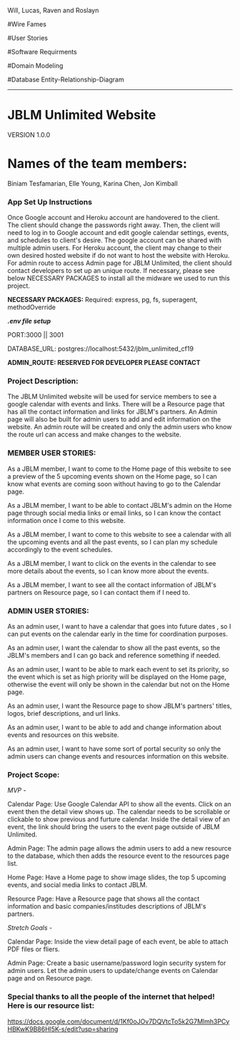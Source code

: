 Will, Lucas, Raven and Roslayn

#Wire Fames


#User Stories

<!-- 
Facebook Feed
  As a user, I want to see the JBLM Facebook feed, so that website visitors can see what’s going on with the organization.
    Feature Tasks:
      Add a call to the FB API to get the page feed and model it to render it on the page.
      Alternatively, embed the facebook page’s feed directly in the HTML.
    Acceptance Tests: 
      When the user visits the home page, they should see the latest posts from the JBLM facebook timeline.
Admin Route
As an administrator, I want a hidden administrator route, so that I can edit the calendar.
    Feature Tasks:
      Create routes with random letters/numbers for the names, so that they are hard to guess.
      These routes direct to a page where the calendar data in the database can be updated.
    Acceptance Tests:
      An admin with knowledge of the admin route name should be able to use that route to visit a page that allows the calendar DB data to be edited.
Redesign home page
As a user, I want to know all the site has to offer at a glance so that I can feel included.
    Feature Tasks:
      Reduce the size of the image carousel
Add a 3-section under the carousel containing Calendar, Events, and Contacts sections.
    Use UW-Tacoma site as a reference.
    Acceptance Tests:
      The home page should display events, contacts, and calendar information in a way that is easy to read and navigate. It should look similar to https://www.tacoma.uw.edu/.
Simplify calendar information
 -->

#Software Requirments

<!-- VISION -->
<!-- This product is meant to help the administrator and the visitors of the page alike. There is currently a divide in what users see vs what is available. This product will bridge that gap making it easy for users to get connected. This is important because it saves time, money and resorces for our client. -->



<!-- SCOPE -->
<!-- IN -->
<!-- Our product will be easy for users to get connected to JBLM.
The web app will have a calender to show what events are upcoming.
The web app will have a facebook feed to keep people connected to whats going on.
The administrator will have a route to edit the calender events. -->

<!-- OUT -->
<!-- Our web app will only be editable by the admin. This means having a fairly secure route for the admin. This webb app will also be professional, not personal. So it needs to look the part. -->



<!-- MVP -->
<!-- Having a working API
Have the calender editable by the admin, also edit resources -->

<!-- STRETCH GOALS -->
<!-- Making the client happy
Make the cite pretty -->



<!-- FUNCTIONAL REQUIREMENTS -->
<!-- A admin can create and delete calender events.
User can update and create items on the resource page.
A User can view the calender and facebook feed along with other information about the base. -->



<!-- NON-FUNCTIONAL REQUIREMENTS -->
<!-- Secure for the admin route so only those who have the link can change the calender. This means that the admin will be able to keep the calender the way they want it. Secure means that it will not be reachable by users. It will be a route that ONLY the admin will have a link to.

Usability so users can easily manuver the cite. Usability means that it is easy for people who have never been on the cite to know what all the features are right away. We want this cite to be for everyone interested in JBLM events. -->



<!-- DATA FLOW -->
<!-- When a user comes to the cite they will see a navbar with an image carousal beneath it. under that there will be a facebook feed, calender/calender  events and contacts. You can click on the facebook feed and be on the facebook page. Click on the calender information and go to the full screen calender. Or click on the resources to see the full list of resources. All of these pages are also accessible by using the var bar which will be on each page. -->

#Domain Modeling

#Database Entity-Relationship-Diagram







-----------------------------------------------------------------

# JBLM Unlimited Website
 VERSION 1.0.0

# Names of the team members:
Biniam Tesfamarian, Elle Young, Karina Chen, Jon Kimball

<!-- TODO: Clearly defined API endpoints with sample responses
Clearly defined database schemas -->
### 

### App Set Up Instructions
Once Google account and Heroku account are handovered to the client. The client should change the passwords right away. Then, the client will need to log in to Google account and edit google calendar settings, events, and schedules to client's desire. The google account can be shared with multiple admin users. For Heroku account, the client may change to their own desired hosted website if do not want to host the website with Heroku. For admin route to access Admin page for JBLM Unlimited, the client should contact developers to set up an unique route. If necessary, please see below NECESSARY PACKAGES to install all the midware we used to run this project.

**NECESSARY PACKAGES:**
Required: express, pg, fs, superagent, methodOverride

_**.env file setup**_ 

PORT:3000 || 3001

DATABASE_URL: postgres://localhost:5432/jblm_unlimited_cf19

**ADMIN_ROUTE: RESERVED FOR DEVELOPER PLEASE CONTACT**


### Project Description:
The JBLM Unlimited website will be used for service members to see a google calendar with events and links. There will be a Resource page that has all the contact information and links for JBLM's partners. An Admin page will also be built for admin users to add and edit information on the website. An admin route will be created and only the admin users who know the route url can access and make changes to the website.

### MEMBER USER STORIES:

As a JBLM member, I want to come to the Home page of this website to see a preview of the 5 upcoming events shown on the Home page, so I can know what events are coming soon without having to go to the Calendar page.

As a JBLM member, I want to be able to contact JBLM's admin on the Home page through social media links or email links, so I can know the contact information once I come to this website. 

As a JBLM member, I want to come to this website to see a calendar with all the upcoming events and all the past events, so I can plan my schedule accordingly to the event schedules.

As a JBLM member, I want to click on the events in the calendar to see more details about the events, so I can know more about the events.

As a JBLM member, I want to see all the contact information of JBLM's partners on Resource page, so I can contact them if I need to.

### ADMIN USER STORIES:

As an admin user, I want to have a calendar that goes into future dates , so I can put events on the calendar early in the time for coordination purposes.

As an admin user, I want the calendar to show all the past events, so the JBLM's members and I can go back and reference something if needed.

As an admin user, I want to be able to mark each event to set its priority, so the event which is set as high priority will be displayed on the Home page, otherwise the event will only be shown in the calendar but not on the Home page.

As an admin user, I want the Resource page to show JBLM's partners' titles, logos, brief descriptions, and url links.

As an admin user, I want to be able to add and change information about events and resources on this website.

As an admin user, I want to have some sort of portal security so only the admin users can change events and resources information on this website.

### Project Scope:

_MVP -_

Calendar Page:
Use Google Calendar API to show all the events. Click on an event then the detail view shows up. The calendar needs to be scrollable or clickable to show previous and furture calendar. Inside the detail view of an event, the link should bring the users to the event page outside of JBLM Unlimited.

Admin Page:
The admin page allows the admin users to add a new resource to the database, which then adds the resource event to the resources page list.

Home Page:
Have a Home page to show image slides, the top 5 upcoming events, and social media links to contact JBLM.

Resource Page:
Have a Resource page that shows all the contact information and basic companies/institudes descriptions of JBLM's partners.

_Stretch Goals -_

Calendar Page:
Inside the view detail page of each event, be able to attach PDF files or fliers.

Admin Page:
Create a basic username/password login security system for admin users. Let the admin users to update/change events on Calendar page and on Resource page.



### Special thanks to all the people of the internet that helped! Here is our resource list:

https://docs.google.com/document/d/1Kf0oJOv7DQVtcTo5k2G7Mlmh3PCyHBKwK9B86Hl5K-s/edit?usp=sharing
